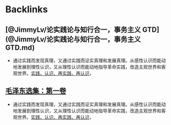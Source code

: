 
# Backlinks
## [@JimmyLv/论实践论与知行合一，事务主义 GTD](@JimmyLv/论实践论与知行合一，事务主义 GTD.md)
- 通过实践而发现真理，又通过实践而证实真理和发展真理。从感性认识而能动地发展到理性认识，又从理性认识而能动地指导革命实践，改造主观世界和客观世界。[实践、认识、再实践、再认识](实践、认识、再实践、再认识.md)，

## [毛泽东选集：第一卷](毛泽东选集：第一卷.md)
- 通过实践而发现真理，又通过实践而证实真理和发展真理。从感性认识而能动地发展到理性认识，又从理性认识而能动地指导革命实践，改造主观世界和客观世界。[实践、认识、再实践、再认识](实践、认识、再实践、再认识.md)，

